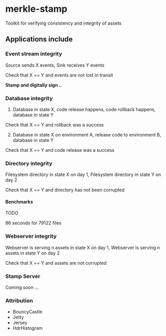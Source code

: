 # merkle-stamp
Toolkit for verifying consistency and integrity of assets

## Applications include

### Event stream integrity

Source sends X events, Sink receives Y events

Check that X == Y and events are not lost in transit

**Stamp and digitally sign ..**


### Database integrity

1) Database in state X, code release happens, code rollback happens, database in state Y

Check that X == Y and rollback was a success

2) Database in state X on environment A, release code to environment B, database in state Y

Check that X == Y and code release was a success


### Directory integrity

Filesystem directory in state X on day 1, Filesystem directory in state Y on day 2

Check that X == Y and directory has not been corrupted

#### Benchmarks

TODO

86 seconds for 79122 files 


### Webserver integrity

Webserver is serving n assets in state X on day 1, Webserver is serving n assets in state Y on day 2

Check that X == Y and assets are not corrupted


### Stamp Server

Coming soon ...


### Attribution

* BouncyCastle
* Jetty
* Jersey
* HdrHistogram

